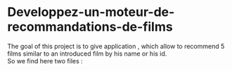 # Developpez-un-moteur-de-recommandations-de-films
The goal of this project is to give application , which allow to recommend 5 films similar to an introduced film by his name or his id.  
So we find here two files :  


